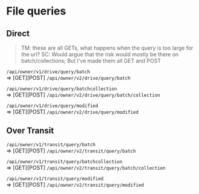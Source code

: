 # File queries

## Direct

> TM: these are all GETs, what happens when the query is too large for the url?
> SC: Would argue that the risk would mostly be there on batch/collections; But I've made them all GET and POST

`/api/owner/v1/drive/query/batch`\
=> [GET][POST] `/api/owner/v2/drive/query/batch`

`/api/owner/v1/drive/query/batchcollection`\
=> [GET][POST] `/api/owner/v2/drive/query/batch/collection`

`/api/owner/v1/drive/query/modified`\
=> [GET][POST] `/api/owner/v2/drive/query/modified`

## Over Transit

`/api/owner/v1/transit/query/batch`\
=> [GET][POST] `/api/owner/v2/transit/query/batch`

`/api/owner/v1/transit/query/batchcollection`\
=> [GET][POST] `/api/owner/v2/transit/query/batch/collection`

`/api/owner/v1/transit/query/modified`\
=> [GET][POST] `/api/owner/v2/transit/query/modified`
